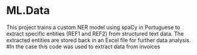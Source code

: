 # ML.Data
This project trains a custom NER model using spaCy in Portuguese to extract specific entities (REF1 and REF2) from structured text data. The extracted entities are stored back in an Excel file for further data analysis. #In the case this code was used to extract data from invoices
